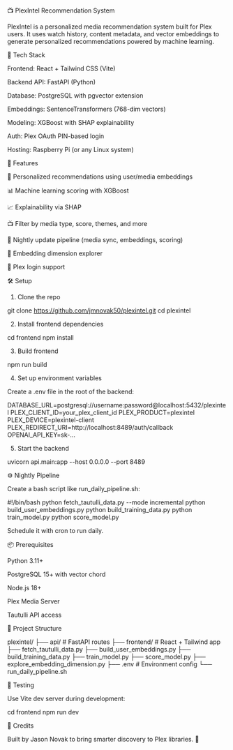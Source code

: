 📺 PlexIntel Recommendation System

PlexIntel is a personalized media recommendation system built for Plex users. It uses watch history, content metadata, and vector embeddings to generate personalized recommendations powered by machine learning.

🔧 Tech Stack

Frontend: React + Tailwind CSS (Vite)

Backend API: FastAPI (Python)

Database: PostgreSQL with pgvector extension

Embeddings: SentenceTransformers (768-dim vectors)

Modeling: XGBoost with SHAP explainability

Auth: Plex OAuth PIN-based login

Hosting: Raspberry Pi (or any Linux system)

🚀 Features

🎯 Personalized recommendations using user/media embeddings

📊 Machine learning scoring with XGBoost

📈 Explainability via SHAP

📺 Filter by media type, score, themes, and more

🔄 Nightly update pipeline (media sync, embeddings, scoring)

🧠 Embedding dimension explorer

🔐 Plex login support

🛠️ Setup

1. Clone the repo

git clone https://github.com/jmnovak50/plexintel.git
cd plexintel

2. Install frontend dependencies

cd frontend
npm install

3. Build frontend

npm run build

4. Set up environment variables

Create a .env file in the root of the backend:

DATABASE_URL=postgresql://username:password@localhost:5432/plexintel
PLEX_CLIENT_ID=your_plex_client_id
PLEX_PRODUCT=plexintel
PLEX_DEVICE=plexintel-client
PLEX_REDIRECT_URI=http://localhost:8489/auth/callback
OPENAI_API_KEY=sk-...

5. Start the backend

uvicorn api.main:app --host 0.0.0.0 --port 8489

⚙️ Nightly Pipeline

Create a bash script like run_daily_pipeline.sh:

#!/bin/bash
python fetch_tautulli_data.py --mode incremental
python build_user_embeddings.py
python build_training_data.py
python train_model.py
python score_model.py

Schedule it with cron to run daily.

📦 Prerequisites

Python 3.11+

PostgreSQL 15+ with vector chord

Node.js 18+

Plex Media Server

Tautulli API access

📂 Project Structure

plexintel/
├── api/                  # FastAPI routes
├── frontend/             # React + Tailwind app
├── fetch_tautulli_data.py
├── build_user_embeddings.py
├── build_training_data.py
├── train_model.py
├── score_model.py
├── explore_embedding_dimension.py
├── .env                  # Environment config
└── run_daily_pipeline.sh

🧪 Testing

Use Vite dev server during development:

cd frontend
npm run dev

🧠 Credits

Built by Jason Novak to bring smarter discovery to Plex libraries. 🧩

